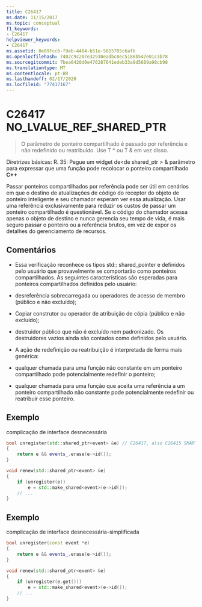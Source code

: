 ```yaml
---
title: C26417
ms.date: 11/15/2017
ms.topic: conceptual
f1_keywords:
- C26417
helpviewer_keywords:
- C26417
ms.assetid: 0e09fcc6-f9eb-4404-b51e-5815705c6afb
ms.openlocfilehash: 7402c9c207e32930eadbc0ec5186b547e01c3b78
ms.sourcegitcommit: 7bea0420d0e476287641edeb33a9d5689a98cb98
ms.translationtype: MT
ms.contentlocale: pt-BR
ms.lasthandoff: 02/17/2020
ms.locfileid: "77417167"
---
```

# <a name="c26417-no_lvalue_ref_shared_ptr"></a>C26417 NO_LVALUE_REF_SHARED_PTR

> O parâmetro de ponteiro compartilhado é passado por referência e não redefinido ou reatribuído. Use T * ou T & em vez disso.

Diretrizes básicas: R. 35: Pegue um widget de\<de shared_ptr > & parâmetro para expressar que uma função pode recolocar o ponteiro compartilhado **C++**

Passar ponteiros compartilhados por referência pode ser útil em cenários em que o destino de atualizações de código do receptor do objeto de ponteiro inteligente e seu chamador esperam ver essa atualização. Usar uma referência exclusivamente para reduzir os custos de passar um ponteiro compartilhado é questionável. Se o código do chamador acessa apenas o objeto de destino e nunca gerencia seu tempo de vida, é mais seguro passar o ponteiro ou a referência brutos, em vez de expor os detalhes do gerenciamento de recursos.

## <a name="remarks"></a>Comentários

- Essa verificação reconhece os tipos std:: shared_pointer e definidos pelo usuário que provavelmente se comportarão como ponteiros compartilhados. As seguintes características são esperadas para ponteiros compartilhados definidos pelo usuário:

- desreferência sobrecarregada ou operadores de acesso de membro (público e não excluído);

- Copiar construtor ou operador de atribuição de cópia (público e não excluído);

- destruidor público que não é excluído nem padronizado. Os destruidores vazios ainda são contados como definidos pelo usuário.

- A ação de redefinição ou reatribuição é interpretada de forma mais genérica:

- qualquer chamada para uma função não constante em um ponteiro compartilhado pode potencialmente redefinir o ponteiro;

- qualquer chamada para uma função que aceita uma referência a um ponteiro compartilhado não constante pode potencialmente redefinir ou reatribuir esse ponteiro.

## <a name="example"></a>Exemplo

complicação de interface desnecessária

```cpp
bool unregister(std::shared_ptr<event> &e) // C26417, also C26415 SMART_PTR_NOT_NEEDED
{
    return e && events_.erase(e->id());
}

void renew(std::shared_ptr<event> &e)
{
    if (unregister(e))
        e = std::make_shared<event>(e->id());
    // ...
}
```

## <a name="example"></a>Exemplo

complicação de interface desnecessária-simplificada

```cpp
bool unregister(const event *e)
{
    return e && events_.erase(e->id());
}

void renew(std::shared_ptr<event> &e)
{
    if (unregister(e.get()))
        e = std::make_shared<event>(e->id());
    // ...
}
```
